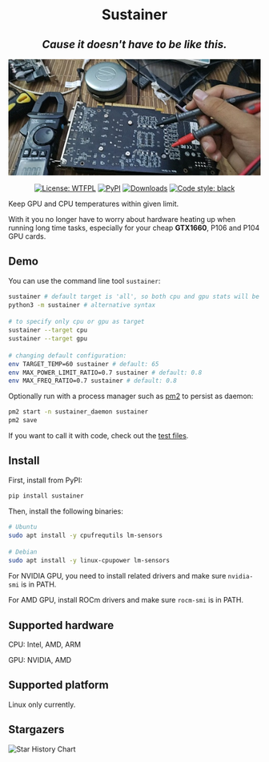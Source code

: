 <h1 align="center">Sustainer</h1>

<h2 align="center"><i>Cause it doesn't have to be like this.</i></h2>

<p align="center"><img src="https://github.com/james4ever0/sustain_gpu_temperature/blob/master/assets/repair_gpu.jpg?raw=true" alt="Need an engineer license?">
</p>

<p align="center">
<a href="https://github.com/james4ever0/sustainer/blob/master/LICENSE"><img alt="License: WTFPL" src="https://img.shields.io/badge/license-WTFPL-green.svg?style=flat"></a>
<a href="https://pypi.org/project/sustainer/"><img alt="PyPI" src="https://img.shields.io/pypi/v/sustainer"></a>
<a href="https://pepy.tech/project/sustainer"><img alt="Downloads" src="https://static.pepy.tech/badge/sustainer"></a>
<a href="https://github.com/james4ever0/sustain_gpu_temperature"><img alt="Code style: black" src="https://img.shields.io/badge/code%20style-black-000000.svg"></a>
</p>

Keep GPU and CPU temperatures within given limit.

With it you no longer have to worry about hardware heating up when running long time tasks, especially for your cheap **GTX1660**, P106 and P104 GPU cards.

## Demo

You can use the command line tool `sustainer`:

```bash
sustainer # default target is 'all', so both cpu and gpu stats will be sustained
python3 -m sustainer # alternative syntax

# to specify only cpu or gpu as target
sustainer --target cpu 
sustainer --target gpu  

# changing default configuration:
env TARGET_TEMP=60 sustainer # default: 65
env MAX_POWER_LIMIT_RATIO=0.7 sustainer # default: 0.8
env MAX_FREQ_RATIO=0.7 sustainer # default: 0.8
```

Optionally run with a process manager such as [pm2](https://pm2.keymetrics.io/) to persist as daemon:

```bash
pm2 start -n sustainer_daemon sustainer
pm2 save
```

If you want to call it with code, check out the [test files](./tests/).

## Install

First, install from PyPI:

```bash
pip install sustainer
```

Then, install the following binaries:

```bash
# Ubuntu
sudo apt install -y cpufrequtils lm-sensors

# Debian
sudo apt install -y linux-cpupower lm-sensors
```

For NVIDIA GPU, you need to install related drivers and make sure `nvidia-smi` is in PATH.

For AMD GPU, install ROCm drivers and make sure `rocm-smi` is in PATH.

## Supported hardware

CPU: Intel, AMD, ARM

GPU: NVIDIA, AMD

## Supported platform

Linux only currently.

## Stargazers

<picture>
  <source
    media="(prefers-color-scheme: dark)"
    srcset="
      https://api.star-history.com/svg?repos=james4ever0/sustain_gpu_temperature&type=Date&theme=dark
    "
  />
  <source
    media="(prefers-color-scheme: light)"
    srcset="
      https://api.star-history.com/svg?repos=james4ever0/sustain_gpu_temperature&type=Date
    "
  />
  <img
    alt="Star History Chart"
    src="https://api.star-history.com/svg?repos=james4ever0/sustain_gpu_temperature&type=Date"
  />
</picture>
